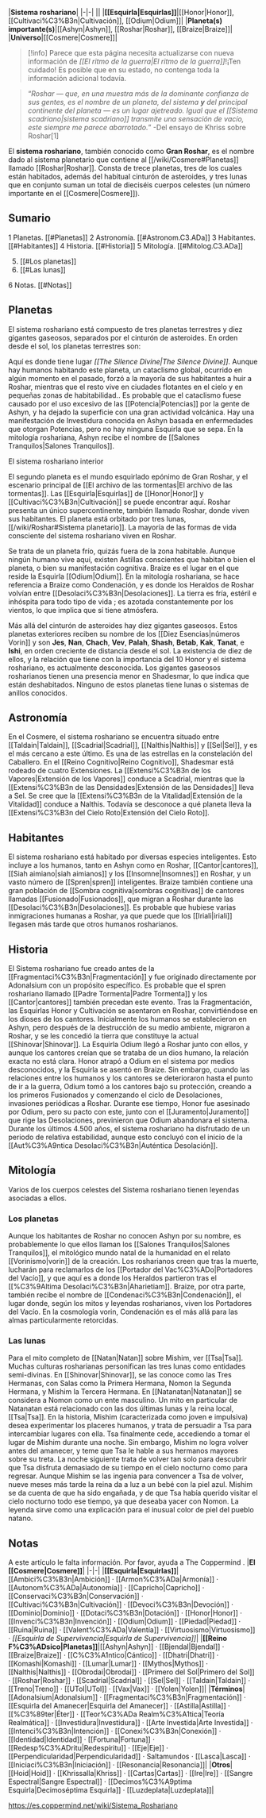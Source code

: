 

|**Sistema roshariano**|
|-|-|
||
|**[[Esquirla\|Esquirlas]]**|[[Honor\|Honor]], [[Cultivaci%C3%B3n\|Cultivación]], [[Odium\|Odium]]|
|**Planeta(s) importante(s)**|[[Ashyn\|Ashyn]], [[Roshar\|Roshar]], [[Braize\|Braize]]|
|**Universo**|[[Cosmere\|Cosmere]]|

> [!info] Parece que esta página necesita actualizarse con nueva información de *[[El ritmo de la guerra\|El ritmo de la guerra]]*!¡Ten cuidado! Es posible que en su estado, no contenga toda la información adicional todavía.

>“*Roshar — que, en una muestra más de la dominante confianza de sus gentes, es el nombre de un planeta, del sistema **y** del principal continente del planeta — es un lugar ajetreado. Igual que el [[Sistema scadriano\|sistema scadriano]] transmite una sensación de vacío, este siempre me parece abarrotado.*”
\-Del ensayo de Khriss sobre Roshar[1]


El **sistema roshariano**, también conocido como **Gran Roshar**, es el nombre dado al sistema planetario que contiene al [[/wiki/Cosmere#Planetas]] llamado [[Roshar\|Roshar]]. Consta de trece planetas, tres de los cuales están habitados, además del habitual cinturón de asteroides, y tres lunas que en conjunto suman un total de dieciséis cuerpos celestes (un número importante en el [[Cosmere\|Cosmere]]).

## Sumario

1 Planetas. [[#Planetas]] 
2 Astronomía. [[#Astronom.C3.ADa]] 
3 Habitantes. [[#Habitantes]] 
4 Historia. [[#Historia]] 
5 Mitología. [[#Mitolog.C3.ADa]] 

5. [[#Los planetas]] 
5. [[#Las lunas]] 


6 Notas. [[#Notas]] 


## Planetas
El sistema roshariano está compuesto de tres planetas terrestres y diez gigantes gaseosos, separados por el cinturón de asteroides. En orden desde el sol, los planetas terrestres son:


Aquí es donde tiene lugar *[[The Silence Divine\|The Silence Divine]]*. Aunque hay humanos habitando este planeta, un cataclismo global, ocurrido en algún momento en el pasado, forzó a la mayoría de sus habitantes a huir a Roshar, mientras que el resto vive en ciudades flotantes en el cielo y en pequeñas zonas de habitabilidad.. Es probable que el cataclismo fuese causado por el uso excesivo de las [[Potencia\|Potencias]] por la gente de Ashyn, y ha dejado la superficie con una gran actividad volcánica. Hay una manifestación de Investidura conocida en Ashyn basada en enfermedades que otorgan Potencias, pero no hay ninguna Esquirla que se sepa. En la mitología roshariana, Ashyn recibe el nombre de [[Salones Tranquilos\|Salones Tranquilos]].

  El sistema roshariano interior

El segundo planeta es el mundo esquirlado epónimo de Gran Roshar, y el escenario principal de [[El archivo de las tormentas\|El archivo de las tormentas]]. Las [[Esquirla\|Esquirlas]] de [[Honor\|Honor]] y [[Cultivaci%C3%B3n\|Cultivación]] se puede encontrar aquí. Roshar presenta un único supercontinente, también llamado Roshar, donde viven sus habitantes.
El planeta está orbitado por tres lunas, [[/wiki/Roshar#Sistema planetario]].
La mayoría de las formas de vida consciente del sistema roshariano viven en Roshar.


Se trata de un planeta frío, quizás fuera de la zona habitable. Aunque ningún humano vive aquí, existen Astillas conscientes que habitan o bien el planeta, o bien su manifestación cognitiva. Braize es el lugar en el que reside la Esquirla [[Odium\|Odium]]. En la mitología roshariana, se hace referencia a Braize como Condenación, y es donde los Heraldos de Roshar volvían entre [[Desolaci%C3%B3n\|Desolaciones]].
La tierra es fría, estéril e inhóspita para todo tipo de vida ; es azotada constantemente por los vientos, lo que implica que sí tiene atmósfera.


Más allá del cinturón de asteroides hay diez gigantes gaseosos. Estos planetas exteriores reciben su nombre de los [[Diez Esencias\|números Vorin]] y son **Jes**, **Nan**, **Chach**, **Vev**, **Palah**, **Shash**, **Betab**, **Kak**, **Tanat**, e **Ishi**, en orden creciente de distancia desde el sol.
La existencia de diez de ellos, y la relación que tiene con la importancia del 10 Honor y el sistema roshariano, es actualmente desconocida.
Los gigantes gaseosos rosharianos tienen una presencia menor en Shadesmar, lo que indica que están deshabitados. Ninguno de estos planetas tiene lunas o sistemas de anillos conocidos.

## Astronomía
En el Cosmere, el sistema roshariano se encuentra situado entre [[Taldain\|Taldain]], [[Scadrial\|Scadrial]], [[Nalthis\|Nalthis]] y [[Sel\|Sel]], y es el más cercano a este último. Es una de las estrellas en la constelación del Caballero. En el [[Reino Cognitivo\|Reino Cognitivo]], Shadesmar está rodeado de cuatro Extensiones. La [[Extensi%C3%B3n de los Vapores\|Extensión de los Vapores]] conduce a Scadrial, mientras que la [[Extensi%C3%B3n de las Densidades\|Extensión de las Densidades]] lleva a Sel. Se cree que la [[Extensi%C3%B3n de la Vitalidad\|Extensión de la Vitalidad]] conduce a Nalthis. Todavía se desconoce a qué planeta lleva la [[Extensi%C3%B3n del Cielo Roto\|Extensión del Cielo Roto]].

## Habitantes
El sistema roshariano está habitado por diversas especies inteligentes. Esto incluye a los humanos, tanto en Ashyn como en Roshar, [[Cantor\|cantores]], [[Siah aimiano\|siah aimianos]] y los [[Insomne\|Insomnes]] en Roshar, y un vasto número de [[Spren\|spren]] inteligentes. Braize también contiene una gran población de [[Sombra cognitiva\|sombras cognitivas]] de cantores llamadas [[Fusionado\|Fusionados]], que migran a Roshar durante las [[Desolaci%C3%B3n\|Desolaciones]].
Es probable que hubiese varias inmigraciones humanas a Roshar, ya que puede que los [[Iriali\|iriali]] llegasen más tarde que otros humanos rosharianos.

## Historia
El Sistema roshariano fue creado antes de la [[Fragmentaci%C3%B3n\|Fragmentación]] y fue originado directamente por Adonalsium con un propósito específico. Es probable que el spren roshariano llamado [[Padre Tormenta\|Padre Tormenta]] y los [[Cantor\|cantores]] también precedan este evento.
Tras la Fragmentación, las Esquirlas Honor y Cultivación se asentaron en Roshar, convirtiéndose en los dioses de los cantores. Inicialmente los humanos se establecieron en Ashyn, pero después de la destrucción de su medio ambiente, migraron a Roshar, y se les concedió la tierra que constituye la actual [[Shinovar\|Shinovar]]. La Esquirla Odium llegó a Roshar junto con ellos, y aunque los cantores creían que se trataba de un dios humano, la relación exacta no está clara. Honor atrapó a Odium en el sistema por medios desconocidos, y la Esquirla se asentó en Braize. Sin embargo, cuando las relaciones entre los humanos y los cantores se deterioraron hasta el punto de ir a la guerra, Odium tomó a los cantores bajo su protección, creando a los primeros Fusionados y comenzando el ciclo de Desolaciones, invasiones periódicas a Roshar. Durante ese tiempo, Honor fue asesinado por Odium, pero su pacto con este, junto con el [[Juramento\|Juramento]] que rige las Desolaciones, previnieron que Odium abandonara el sistema.
Durante los últimos 4.500 años, el sistema roshariano ha disfrutado de un periodo de relativa estabilidad, aunque esto concluyó con el inicio de la [[Aut%C3%A9ntica Desolaci%C3%B3n\|Auténtica Desolación]].

## Mitología
Varios de los cuerpos celestes del Sistema roshariano tienen leyendas asociadas a ellos.

### Los planetas
Aunque los habitantes de Roshar no conocen Ashyn por su nombre, es probablemente lo que ellos llaman los [[Salones Tranquilos\|Salones Tranquilos]], el mitológico mundo natal de la humanidad en el relato [[Vorinismo\|vorin]] de la creación. Los rosharianos creen que tras la muerte, lucharán para reclamarlos de los [[Portador del Vac%C3%ADo\|Portadores del Vacío]], y que aquí es a donde los Heraldos partieron tras el [[%C3%9Altima Desolaci%C3%B3n\|Aharietiam]]. Braize, por otra parte, también recibe el nombre de [[Condenaci%C3%B3n\|Condenación]], el lugar donde, según los mitos y leyendas rosharianos, viven los Portadores del Vacío. En la cosmología vorin, Condenación es el más allá para las almas particularmente retorcidas.

### Las lunas
Para el mito completo de [[Natan\|Natan]] sobre Mishim, ver [[Tsa\|Tsa]].
Muchas culturas rosharianas personifican las tres lunas como entidades semi-divinas. En [[Shinovar\|Shinovar]], se las conoce como las Tres Hermanas, con Salas como la Primera Hermana, Nomon la Segunda Hermana, y Mishim la Tercera Hermana. En [[Natanatan\|Natanatan]] se considera a Nomon como un ente masculino.
Un mito en particular de Natanatan está relacionado con las dos últimas lunas y la reina local, [[Tsa\|Tsa]]. En la historia, Mishim (caracterizada como joven e impulsiva) desea experimentar los placeres humanos, y trata de persuadir a Tsa para intercambiar lugares con ella. Tsa finalmente cede, accediendo a tomar el lugar de Mishim durante una noche. Sin embargo, Mishim no logra volver antes del amanecer, y teme que Tsa le hable a sus hermanos mayores sobre su treta. La noche siguiente trata de volver tan solo para descubrir que Tsa disfruta demasiado de su tiempo en el cielo nocturno como para regresar. Aunque Mishim se las ingenia para convencer a Tsa de volver, nueve meses más tarde la reina da a luz a un bebé con la piel azul. Mishim se da cuenta de que ha sido engañada, y de que Tsa había querido visitar el cielo nocturno todo ese tiempo, ya que deseaba yacer con Nomon.
La leyenda sirve como una explicación para el inusual color de piel del pueblo natano.

## Notas

A este artículo le falta información. Por favor, ayuda a The Coppermind .
|**El [[Cosmere\|Cosmere]]**|
|-|-|
|**[[Esquirla\|Esquirlas]]**|[[Ambici%C3%B3n\|Ambición]] · [[Armon%C3%ADa\|Armonía]] · [[Autonom%C3%ADa\|Autonomía]] · [[Capricho\|Capricho]] · [[Conservaci%C3%B3n\|Conservación]] · [[Cultivaci%C3%B3n\|Cultivación]] · [[Devoci%C3%B3n\|Devoción]] · [[Dominio\|Dominio]] · [[Dotaci%C3%B3n\|Dotación]] · [[Honor\|Honor]] · [[Invenci%C3%B3n\|Invención]] · [[Odium\|Odium]] · [[Piedad\|Piedad]] · [[Ruina\|Ruina]] · [[Valent%C3%ADa\|Valentía]] · [[Virtuosismo\|Virtuosismo]] · *[[Esquirla de Supervivencia\|Esquirla de Supervivencia]]*|
|**[[Reino F%C3%ADsico\|Planetas]]**|[[Ashyn\|Ashyn]] · [[Bjendal\|Bjendal]] · [[Braize\|Braize]] · [[C%C3%A1ntico\|Cántico]] · [[Dhatri\|Dhatri]] · [[Komashi\|Komashi]] · [[Lumar\|Lumar]] · [[Mythos\|Mythos]] · [[Nalthis\|Nalthis]] · [[Obrodai\|Obrodai]] · [[Primero del Sol\|Primero del Sol]] · [[Roshar\|Roshar]] · [[Scadrial\|Scadrial]] · [[Sel\|Sel]] · [[Taldain\|Taldain]] · [[Treno\|Treno]] · [[UTol\|UTol]] · [[Vax\|Vax]] · [[Yolen\|Yolen]]|
|**Términos**|[[Adonalsium\|Adonalsium]] · [[Fragmentaci%C3%B3n\|Fragmentación]] · [[Esquirla del Amanecer\|Esquirla del Amanecer]] · [[Astilla\|Astilla]] · [[%C3%89ter\|Éter]] · [[Teor%C3%ADa Realm%C3%A1tica\|Teoría Realmática]] · [[Investidura\|Investidura]] · [[Arte Investida\|Arte Investida]] · [[Intenci%C3%B3n\|Intención]] · [[Conexi%C3%B3n\|Conexión]] · [[Identidad\|Identidad]] · [[Fortuna\|Fortuna]] · [[Redesp%C3%ADritu\|Redespíritu]] · [[Eje\|Eje]] · [[Perpendicularidad\|Perpendicularidad]] · Saltamundos · [[Lasca\|Lasca]] · [[Iniciaci%C3%B3n\|Iniciación]] · [[Resonancia\|Resonancia]]|
|**Otros**|[[Hoid\|Hoid]] · [[Khrissalla\|Khriss]] · [[Cartas\|Cartas]] · [[Ire\|Ire]] · [[Sangre Espectral\|Sangre Espectral]] · [[Decimos%C3%A9ptima Esquirla\|Decimoséptima Esquirla]] · [[Luzdeplata\|Luzdeplata]]|



https://es.coppermind.net/wiki/Sistema_Roshariano